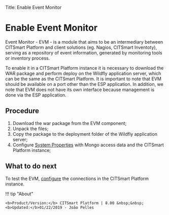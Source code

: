 Title: Enable Event Monitor  

# Enable Event Monitor  

Event Monitor - EVM - is a module that aims to be an intermediary between CITSmart Platform and client solutions (eg. Nagios, CITSmart Inventoty), serving as a repository of event information, generated by monitoring tools or inventory process.

To enable it in a CITSmart Platform instance it is necessary to download the WAR package and perform deploy on the Wildfly application server, which can be the same as the CITSmart Platform. It is important to note that EVM should be available on a port other than the ESP application. In addition, we note that EVM does not have its own interface because management is done via the ESP application.  

## Procedure  

1. Download the war package from the EVM component;  
2. Unpack the files;  
3. Copy the package to the deployment folder of the Wildfly application server;  
4. Configure [System Properties][2] with Mongo access data and the CITSmart Platform instance;  

## What to do next  

To test the EVM, [configure][1] the connections in the CITSmart Platform instance.  


!!! tip "About"

    <b>Product/Version:</b> CITSmart Platform | 8.00 &nbsp;&nbsp;
    <b>Updated:</b>01/22/2019 - João Pelles  
	
[1]:/en-us/citsmart-esp-8/processes/event/configuration/register-event-monitor-connection.html  
[2]:/en-us/citsmart-esp-8/get-started/installation-and-upgrade/perform-installation.html#configure-system-properties
